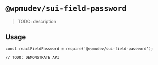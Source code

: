 # `@wpmudev/sui-field-password`

> TODO: description

## Usage

```
const reactFieldPassword = require('@wpmudev/sui-field-password');

// TODO: DEMONSTRATE API
```
